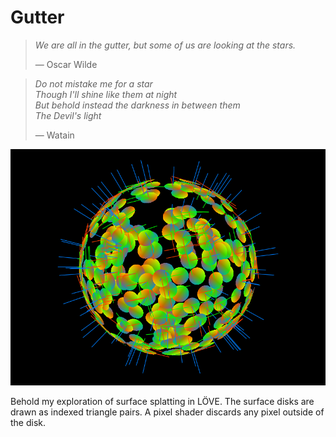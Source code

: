 # Gutter

> *We are all in the gutter, but some of us are looking at the stars.*
>
> &mdash; Oscar Wilde

> *Do not mistake me for a star  
> Though I'll shine like them at night  
> But behold instead the darkness in between them  
> The Devil's light*
>
> &mdash; Watain

![Random disks on unit sphere](screenshot.png)

Behold my exploration of surface splatting in LÖVE.
The surface disks are drawn as indexed triangle pairs.
A pixel shader discards any pixel outside of the disk.
